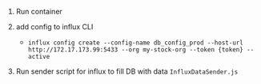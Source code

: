 1) Run container

2) add config to influx CLI
    - `influx config create --config-name db_config_prod --host-url http://172.17.173.99:5433 --org my-stock-org --token {token} --active`

3) Run sender script for influx to fill DB with data `InfluxDataSender.js`

